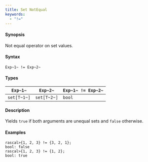 ```yaml
---
title: Set NotEqual
keywords:
  - "!="
---
```


#### Synopsis

Not equal operator on set values.

#### Syntax

`Exp~1~ != Exp~2~`

#### Types

| `Exp~1~`    |  `Exp~2~`    | `Exp~1~ != Exp~2~`  |
| --- | --- | --- |
| `set[T~1~]` |  `set[T~2~]` | `bool`                |

#### Description

Yields `true` if both arguments are unequal sets and `false` otherwise.

#### Examples

```rascal-shell 
rascal>{1, 2, 3} != {3, 2, 1};
bool: false
rascal>{1, 2, 3} != {1, 2};
bool: true
```


